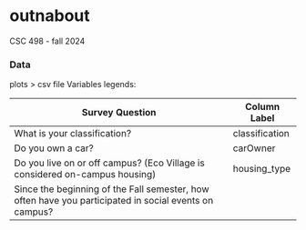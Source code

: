 # outnabout
CSC 498 - fall 2024

### Data 
plots > csv file
Variables legends: 

| Survey Question | Column Label |
|---|---|
| What is your classification? | classification|
|Do you own a car?| carOwner|
| Do you live on or off campus? (Eco Village is considered on-campus housing) | housing_type| 
|Since the beginning of the Fall semester, how often have you participated in social events on campus?||
